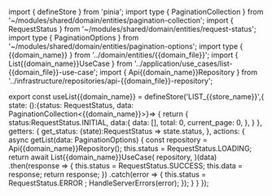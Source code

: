 import { defineStore } from 'pinia';
import type { PaginationCollection } from '~/modules/shared/domain/entities/pagination-collection';
import { RequestStatus } from '~/modules/shared/domain/entities/request-status';
import type { PaginationOptions } from '~/modules/shared/domain/entities/pagination-options';
import type { {{domain_name}} } from '../domain/entities/{{domain_file}}';
import { List{{domain_name}}UseCase } from '../application/use_cases/list-{{domain_file}}-use-case';
import { Api{{domain_name}}Repository } from '../infrastructure/repositories/api-{{domain_file}}-repository';

export const useList{{domain_name}} = defineStore('LIST_{{store_name}}',{
      state: ():{status: RequestStatus, data: PaginationCollection<{{domain_name}}>}=> {
        return {
          status:RequestStatus.INITIAL,
          data:{
            data: [],
            total: 0,
            current_page: 0,
          },
        }
      },
      getters: {
        get_status: (state):RequestStatus => state.status,
      },
      actions: {
        async getList(data: PaginationOptions) {
          const repository = Api{{domain_name}}Repository();
          this.status = RequestStatus.LOADING;
          return await List{{domain_name}}UseCase(
              repository,
            )(data)
            .then(response => {
              this.status = RequestStatus.SUCCESS;
              this.data = response;
              return response;
            })
            .catch(error => {
              this.status = RequestStatus.ERROR ;
              HandleServerErrors(error);
            });
        }
      }
});